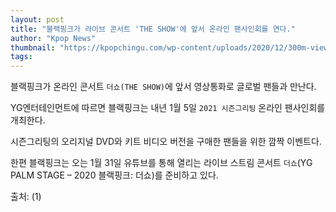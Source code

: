 ```yaml
---
layout: post
title: "블랙핑크가 라이브 콘서트 'THE SHOW'에 앞서 온라인 팬사인회를 연다."
author: "Kpop News"
thumbnail: "https://kpopchingu.com/wp-content/uploads/2020/12/300m-views-2020-12-30T074827.042-890x512.png"
tags: 
---
```



블랙핑크가 온라인 콘서트 `더쇼(THE SHOW)`에 앞서 영상통화로 글로벌 팬들과 만난다.

YG엔터테인먼트에 따르면 블랙핑크는 내년 1월 5일 `2021 시즌그리팅` 온라인 팬사인회를 개최한다.

시즌그리팅의 오리지널 DVD와 키트 비디오 버전을 구매한 팬들을 위한 깜짝 이벤트다.

한편 블랙핑크는 오는 1월 31일 유튜브를 통해 열리는 라이브 스트림 콘서트 `더쇼`(YG PALM STAGE – 2020 블랙핑크: 더쇼)를 준비하고 있다.

출처: (1)